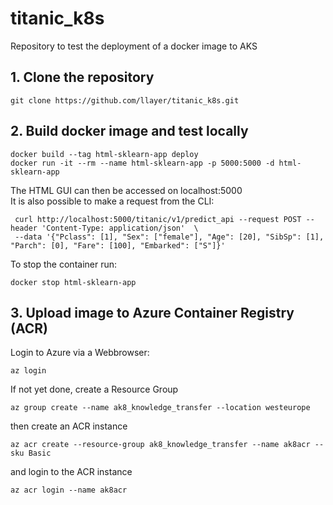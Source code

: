 # titanic_k8s
Repository to test the deployment of a docker image to AKS

## 1. Clone the repository 
```
git clone https://github.com/llayer/titanic_k8s.git
```
 
## 2. Build docker image and test locally
```
docker build --tag html-sklearn-app deploy
docker run -it --rm --name html-sklearn-app -p 5000:5000 -d html-sklearn-app
```
The HTML GUI can then be accessed on localhost:5000 \
It is also possible to make a request from the CLI:
```
 curl http://localhost:5000/titanic/v1/predict_api --request POST --header 'Content-Type: application/json'  \       
 --data '{"Pclass": [1], "Sex": ["female"], "Age": [20], "SibSp": [1], "Parch": [0], "Fare": [100], "Embarked": ["S"]}'
```
To stop the container run:
```
docker stop html-sklearn-app
```

## 3. Upload image to Azure Container Registry (ACR)
Login to Azure via a Webbrowser:
```
az login
```
If not yet done, create a Resource Group
```
az group create --name ak8_knowledge_transfer --location westeurope
```
then create an ACR instance
```
az acr create --resource-group ak8_knowledge_transfer --name ak8acr --sku Basic
```
and login to the ACR instance
```
az acr login --name ak8acr
```


